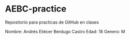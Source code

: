 # AEBC-practice
Repositorio para practicas de GitHub en clases

Nombre: Andrés Eliécer Berdugo Castro
Edad: 18
Genero: M
